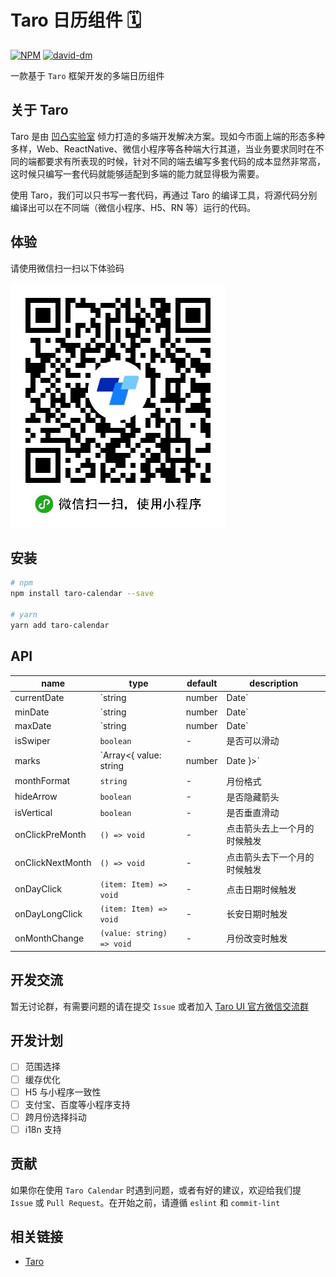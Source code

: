 # Taro 日历组件 🗓️

[![NPM][npm-version-image]][npm-version-url] [![david-dm][david-dm-image]][david-dm-url]

一款基于 `Taro` 框架开发的多端日历组件

## 关于 Taro

Taro 是由 [凹凸实验室](https://aotu.io) 倾力打造的多端开发解决方案。现如今市面上端的形态多种多样，Web、ReactNative、微信小程序等各种端大行其道，当业务要求同时在不同的端都要求有所表现的时候，针对不同的端去编写多套代码的成本显然非常高，这时候只编写一套代码就能够适配到多端的能力就显得极为需要。

使用 Taro，我们可以只书写一套代码，再通过 Taro 的编译工具，将源代码分别编译出可以在不同端（微信小程序、H5、RN 等）运行的代码。

## 体验

请使用微信扫一扫以下体验码

![QRCode](./static/wxapp.jpg)

## 安装

```bash
# npm
npm install taro-calendar --save

# yarn
yarn add taro-calendar
```

## API

| name             | type                                       | default | description                  |
| ---------------- | ------------------------------------------ | ------- | ---------------------------- |
| currentDate      | `string | number | Date`                   | -       | 当前的时间                   |
| minDate          | `string | number | Date`                   | -       | 最小的可选时间               |
| maxDate          | `string | number | Date`                   | -       | 最大的可选时间               |
| isSwiper         | `boolean`                                  | -       | 是否可以滑动                 |
| marks            | `Array<{ value: string | number | Date }>` | -       | 需要标记的时间               |
| monthFormat      | `string`                                   | -       | 月份格式                     |
| hideArrow        | `boolean`                                  | -       | 是否隐藏箭头                 |
| isVertical       | `boolean`                                  | -       | 是否垂直滑动                 |
| onClickPreMonth  | `() => void`                               | -       | 点击箭头去上一个月的时候触发 |
| onClickNextMonth | `() => void`                               | -       | 点击箭头去下一个月的时候触发 |
| onDayClick       | `(item: Item) => void`                     | -       | 点击日期时候触发             |
| onDayLongClick   | `(item: Item) => void`                     | -       | 长安日期时触发               |
| onMonthChange    | `(value: string) => void`                  | -       | 月份改变时触发               |

## 开发交流

暂无讨论群，有需要问题的请在提交 `Issue` 或者加入 [Taro UI 官方微信交流群](https://github.com/NervJS/taro-ui/issues/16)

## 开发计划

- [ ] 范围选择
- [ ] 缓存优化
- [ ] H5 与小程序一致性
- [ ] 支付宝、百度等小程序支持
- [ ] 跨月份选择抖动
- [ ] i18n 支持

## 贡献

如果你在使用 `Taro Calendar` 时遇到问题，或者有好的建议，欢迎给我们提 `Issue` 或 `Pull Request`。在开始之前，请遵循 `eslint` 和 `commit-lint`

## 相关链接

- [Taro](https://taro.aotu.io/)

[npm-version-image]: https://img.shields.io/npm/v/taro-calendar.svg?style=flat-square
[npm-version-url]: https://www.npmjs.com/package/taro-calendar
[david-dm-image]: https://david-dm.org/NervJS/taro-calendar.svg?style=flat-square
[david-dm-url]: https://david-dm.org/NervJS/taro-calendar
